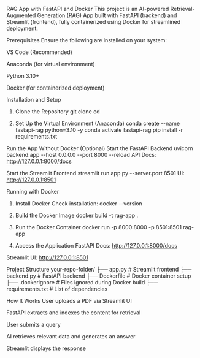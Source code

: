 RAG App with FastAPI and Docker
This project is an AI-powered Retrieval-Augmented Generation (RAG) App built with FastAPI (backend) and Streamlit (frontend), fully containerized using Docker for streamlined deployment.

Prerequisites
Ensure the following are installed on your system:

VS Code (Recommended)

Anaconda (for virtual environment)

Python 3.10+

Docker (for containerized deployment)

Installation and Setup
1. Clone the Repository
git clone <your-github-repo-url>
cd <your-repo-folder>

2. Set Up the Virtual Environment (Anaconda)
conda create --name fastapi-rag python=3.10 -y
conda activate fastapi-rag
pip install -r requirements.txt

Run the App Without Docker (Optional)
Start the FastAPI Backend
uvicorn backend:app --host 0.0.0.0 --port 8000 --reload
API Docs: http://127.0.0.1:8000/docs

Start the Streamlit Frontend
streamlit run app.py --server.port 8501
UI: http://127.0.0.1:8501

Running with Docker
1. Install Docker
Check installation:
docker --version

2. Build the Docker Image
docker build -t rag-app .

3. Run the Docker Container
docker run -p 8000:8000 -p 8501:8501 rag-app

4. Access the Application
FastAPI Docs: http://127.0.0.1:8000/docs

Streamlit UI: http://127.0.0.1:8501

Project Structure
your-repo-folder/
├── app.py # Streamlit frontend
├── backend.py # FastAPI backend
├── Dockerfile # Docker container setup
├── .dockerignore # Files ignored during Docker build
├── requirements.txt # List of dependencies

How It Works
User uploads a PDF via Streamlit UI

FastAPI extracts and indexes the content for retrieval

User submits a query

AI retrieves relevant data and generates an answer

Streamlit displays the response
